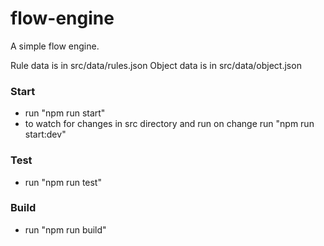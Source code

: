 # flow-engine
A simple flow engine.

Rule data is in src/data/rules.json
Object data is in src/data/object.json

### Start
- run "npm run start"
- to watch for changes in src directory and run on change run "npm run start:dev"

### Test
- run "npm run test"

### Build
- run "npm run build"



